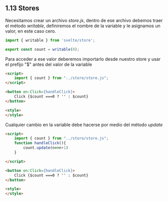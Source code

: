 ## 1.13 Stores

Necesitamos crear un archivo *store.js*, dentro de ese archivo debemos
traer el método *writable*, definiremos el nombre de la variable y le
asignamos un valor, en este caso cero.

``` javascript
import { writable } from 'svelte/store';

export const count = writable(0);
```

Para acceder a ese valor deberemos importarlo desde nuestro store y usar
el prefijo "$" antes del valor de la variable

``` html
<script>
    import { count } from "../store/store.js";
</script>

<button on:Click={handleClick}>
    Click {$count ===0 ? '' : $count}
</button>

<style>
</style>
```

Cualquier cambio en la variable debe hacerse por medio del método
*update*

``` html
<script>
    import { count } from "../store/store.js";
    function handleClick(){
        count.update(n=>n+1)
    }    

</script>

<button on:Click={handleClick}>
    Click {$count ===0 ? '' : $count}
</button>

<style>
</style>
```
